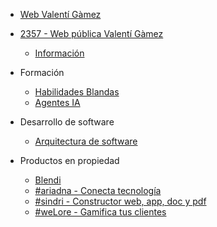 * [Web Valentí Gàmez](https://valentigamez.com)

* [2357 - Web pública Valentí Gàmez](https://2357.io)
  * [Información](/2357/)

* Formación
  * [Habilidades Blandas](/habilidades_blandas/)
  * [Agentes IA](/agentes_ia/)

* Desarrollo de software
  * [Arquitectura de software](/arquitectura_software/)

* Productos en propiedad
  * [Blendi](https://blendi.es)
  * [#ariadna - Conecta tecnología](/ariadna/)
  * [#sindri - Constructor web, app, doc y pdf](/sindri/)
  * [#weLore - Gamifica tus clientes](https://welore.io)